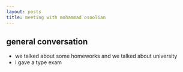 ```yaml
---
layout: posts
title: meeting with mohammad osoolian
---
```


## general conversation

- we talked about some homeworks and we talked about university
- i gave a type exam
